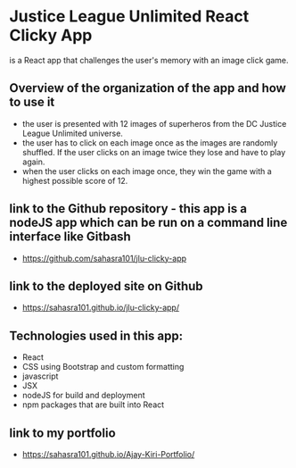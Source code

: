 # Justice League Unlimited React Clicky App
is a React app that challenges the user's memory with an image click game. 

## Overview of the organization of the app and how to use it
* the user is presented with 12 images of superheros from the DC Justice League Unlimited universe.
* the user has to click on each image once as the images are randomly shuffled. If the user clicks on an image twice they lose and have to play again.
* when the user clicks on each image once, they win the game with a highest possible score of 12. 

## link to the Github repository - this app is a nodeJS app which can be run on a command line interface like Gitbash
* https://github.com/sahasra101/jlu-clicky-app

## link to the deployed site on Github 
* https://sahasra101.github.io/jlu-clicky-app/

## Technologies used in this app:
* React
* CSS using Bootstrap and custom formatting
* javascript
* JSX
* nodeJS for build and deployment
* npm packages that are built into React

## link to my portfolio 
* https://sahasra101.github.io/Ajay-Kiri-Portfolio/
